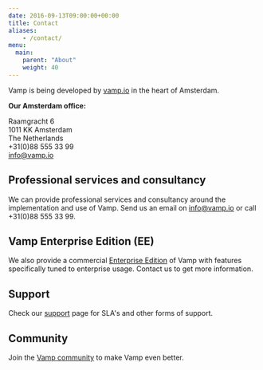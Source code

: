 ```yaml
---
date: 2016-09-13T09:00:00+00:00
title: Contact
aliases:
    - /contact/
menu:
  main:
    parent: "About"
    weight: 40
---
```


Vamp is being developed by [vamp.io](/about/) in the heart of Amsterdam.

**Our Amsterdam office:**

Raamgracht 6  
1011 KK Amsterdam  
The Netherlands  
+31(0)88 555 33 99  
[info@vamp.io](mailto:info@vamp.io)

## Professional services and consultancy
We can provide professional services and consultancy around the implementation and use of Vamp. Send us an email on [info@vamp.io](mailto:info@vamp.io) or call +31(0)88 555 33 99.

## Vamp Enterprise Edition (EE)
We also provide a commercial [Enterprise Edition](/product/enterprise-edition/) of Vamp with features specifically tuned to enterprise usage. Contact us to get more information.

##  Support
Check our [support](/support/) page for SLA's and other forms of support.

## Community
Join the [Vamp community](/community/) to make Vamp even better.
